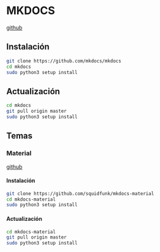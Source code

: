 # MKDOCS

[github](https://github.com/mkdocs/mkdocs)

## Instalación

```bash
git clone https://github.com/mkdocs/mkdocs
cd mkdocs
sudo python3 setup install
```

## Actualización

```bash
cd mkdocs
git pull origin master
sudo python3 setup install
```
## Temas

### Material

[github](https://github.com/squidfunk/mkdocs-material)

#### Instalación

```bash
git clone https://github.com/squidfunk/mkdocs-material
cd mkdocs-material
sudo python3 setup install
```

#### Actualización

```bash
cd mkdocs-material
git pull origin master
sudo python3 setup install
```

